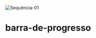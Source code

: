 ![Sequência-01](https://user-images.githubusercontent.com/95540354/161429288-a9e9a078-a20b-4429-8f68-54d320a58ce7.gif)

# barra-de-progresso
